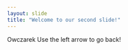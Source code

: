 ```yaml
---
layout: slide
title: "Welcome to our second slide!"
---
```

Owczarek
Use the left arrow to go back!
